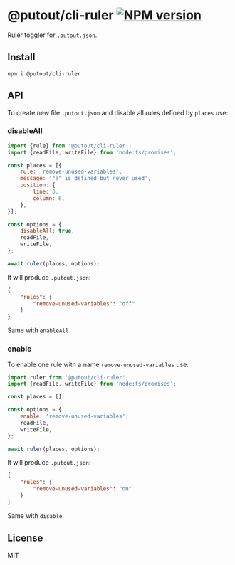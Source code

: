 # @putout/cli-ruler [![NPM version][NPMIMGURL]][NPMURL]

[NPMIMGURL]: https://img.shields.io/npm/v/@putout/cli-ruler.svg?style=flat&longCache=true
[NPMURL]: https://npmjs.org/package/@putout/cli-ruler "npm"

Ruler toggler for `.putout.json`.

## Install

```
npm i @putout/cli-ruler
```

## API

To create new file `.putout.json` and disable all rules defined by `places` use:

### disableAll

```js
import {rule} from '@putout/cli-ruler';
import {readFile, writeFile} from 'node:fs/promises';

const places = [{
    rule: 'remove-unused-variables',
    message: '"a" is defined but never used',
    position: {
        line: 3,
        column: 6,
    },
}];

const options = {
    disableAll: true,
    readFile,
    writeFile,
};

await ruler(places, options);
```

It will produce `.putout.json`:

```json
{
    "rules": {
        "remove-unused-variables": "off"
    }
}
```

Same with `enableAll`

### enable

To enable one rule with a name `remove-unused-variables` use:

```js
import ruler from '@putout/cli-ruler';
import {readFile, writeFile} from 'node:fs/promises';

const places = [];

const options = {
    enable: 'remove-unused-variables',
    readFile,
    writeFile,
};

await ruler(places, options);
```

It will produce `.putout.json`:

```json
{
    "rules": {
        "remove-unused-variables": "on"
    }
}
```

Same with `disable`.

## License

MIT
